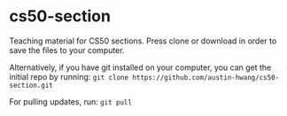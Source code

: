 # cs50-section
Teaching material for CS50 sections. 
Press clone or download in order to save the files to your computer.

Alternatively, if you have git installed on your computer, you can get the initial repo by running:
`git clone https://github.com/austin-hwang/cs50-section.git` 

For pulling updates, run:
`git pull`
